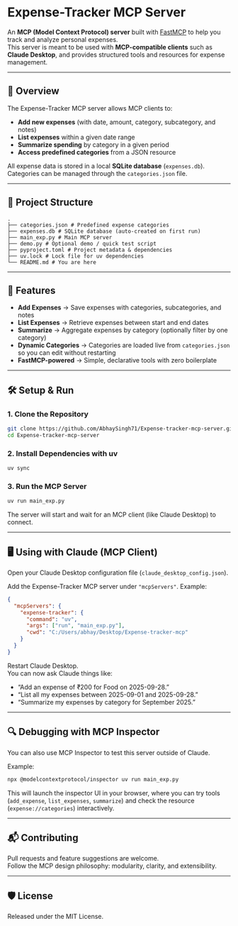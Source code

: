 
# Expense-Tracker MCP Server

An **MCP (Model Context Protocol) server** built with [FastMCP](https://github.com/jlowin/fastmcp) to help you track and analyze personal expenses.  
This server is meant to be used with **MCP-compatible clients** such as **Claude Desktop**, and provides structured tools and resources for expense management.

---

## 🧾 Overview

The Expense-Tracker MCP server allows MCP clients to:

-  **Add new expenses** (with date, amount, category, subcategory, and notes)  
-  **List expenses** within a given date range  
-  **Summarize spending** by category in a given period  
-  **Access predefined categories** from a JSON resource  

All expense data is stored in a local **SQLite database** (`expenses.db`). Categories can be managed through the `categories.json` file.  

---

## 📂 Project Structure

```
.
├── categories.json # Predefined expense categories
├── expenses.db # SQLite database (auto-created on first run)
├── main_exp.py # Main MCP server
├── demo.py # Optional demo / quick test script
├── pyproject.toml # Project metadata & dependencies
├── uv.lock # Lock file for uv dependencies
└── README.md # You are here
```

---

## 🚀 Features

- **Add Expenses** → Save expenses with categories, subcategories, and notes  
- **List Expenses** → Retrieve expenses between start and end dates  
- **Summarize** → Aggregate expenses by category (optionally filter by one category)  
- **Dynamic Categories** → Categories are loaded live from `categories.json` so you can edit without restarting  
- **FastMCP-powered** → Simple, declarative tools with zero boilerplate  

---

## 🛠 Setup & Run

### 1. Clone the Repository
```bash
git clone https://github.com/AbhaySingh71/Expense-tracker-mcp-server.git
cd Expense-tracker-mcp-server
```

### 2. Install Dependencies with uv
```bash
uv sync
```

### 3. Run the MCP Server
```bash
uv run main_exp.py
```

The server will start and wait for an MCP client (like Claude Desktop) to connect.

---

## 🖥 Using with Claude (MCP Client)

Open your Claude Desktop configuration file (`claude_desktop_config.json`).

Add the Expense-Tracker MCP server under `"mcpServers"`. Example:

```json
{
  "mcpServers": {
    "expense-tracker": {
      "command": "uv",
      "args": ["run", "main_exp.py"],
      "cwd": "C:/Users/abhay/Desktop/Expense-tracker-mcp"
    }
  }
}
```

Restart Claude Desktop.  
You can now ask Claude things like:

- “Add an expense of ₹200 for Food on 2025-09-28.”  
- “List all my expenses between 2025-09-01 and 2025-09-28.”  
- “Summarize my expenses by category for September 2025.”  

---

## 🔍 Debugging with MCP Inspector

You can also use MCP Inspector to test this server outside of Claude.

Example:

```bash
npx @modelcontextprotocol/inspector uv run main_exp.py
```

This will launch the inspector UI in your browser, where you can try tools (`add_expense`, `list_expenses`, `summarize`) and check the resource (`expense://categories`) interactively.

---

## 📬 Contributing

Pull requests and feature suggestions are welcome.  
Follow the MCP design philosophy: modularity, clarity, and extensibility.

---

## 🛡 License

Released under the MIT License.
 
